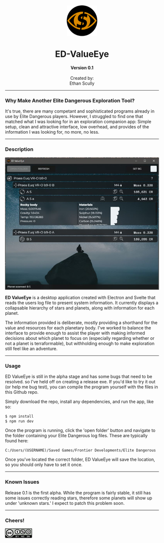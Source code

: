 <p align="center"> 
  <img src="readme_images/logo.png" alt="ED-Valueeye Logo" width="100px" height="100px">
</p>

<h1 align="center">ED-ValueEye</h1>

<p align="center">
    <b>Version 0.1</b><br/>
    <br/>
    Created by:<br/>
    Ethan Scully
</p>

***

### Why Make Another Elite Dangerous Exploration Tool?

It's true, there are many competant and sophisticated programs already in use by Elite Dangerous players. However, I struggled to find one that matched what I was looking for in an exploration companion app: Simple setup, clean and attractive interface, low overhead, and provides of the information I was looking for, no more, no less.

***

### Description

<p align="center"> 
  <img src="readme_images/edvalueeye_screen1.jpg" alt="ED-Valueeye Screenshot">
</p>

**ED ValueEye** is a desktop application created with Electron and Svelte that reads the users log file to present system information. It currently displays a collapsable hierarchy of stars and planets, along with information for each planet.

The information provided is deliberate, mostly providing a shorthand for the value and resources for each planetary body. I've worked to balance the interface to provide enough to assist the player with making informed decisions about which planet to focus on (especially regarding whether or not a planet is terraformable), but withholding enough to make exploration still feel like an adventure.

***

### Usage

ED ValueEye is still in the alpha stage and has some bugs that need to be resolved. so I've held off on creating a release exe. If you'd like to try it out (or help me bug test), you can compile the program yourself with the files in this Github repo.

Simply download the repo, install any dependencies, and run the app, like so:

```
$ npm install
$ npm run dev
```

Once the program is running, click the 'open folder' button and navigate to the folder containing your Elite Dangerous log files. These are typically found here:

```
C:/Users/(USERNAME)/Saved Games/Frontier Developments/Elite Dangerous
```

Once you've located the correct folder, ED ValueEye will save the location, so you should only have to set it once.

***

### Known Issues

Release 0.1 is the first alpha. While the program is fairly stable, it still has some issues correctly reading stars, therefore some planets will show up under 'unknown stars.' I expect to patch this problem soon.

***

### Cheers!

<img src="readme_images/by_nc_sa.png" alt="Creative Commons Attribution NonCommercial ShareAlike">